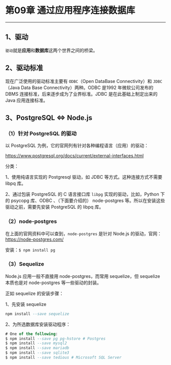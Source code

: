 # 第09章 通过应用程序连接数据库

------

## 1、驱动

`驱动`就是**应用**和**数据库**这两个世界之间的桥梁。

## 2、驱动标准

现在广泛使用的驱动标准主要有 `ODBC`（Open DataBase Connectivity）和 `JDBC`（Java Data Base Connectivity）两种。ODBC 是1992 年微软公司发布的 DBMS 连接标准，后来逐步成为了业界标准。JDBC 是在此基础上制定出来的 Java 应用连接标准。

## 3、PostgreSQL <=> Node.js

### （1）针对 PostgreSQL 的驱动

以 PostgreSQL 为例，它的官网列有针对各种编程语言（应用）的驱动：

https://www.postgresql.org/docs/current/external-interfaces.html

分类：

1、使用纯语言实现的 Postgresql 驱动，如 JDBC 等方式。这种连接方式不需要 libpq 库。

2、通过包装 PostgreSQL 的 C 语言接口库 `libpg` 实现的驱动，比如，Python 下的 psycopg 库、ODBC 、（下面要介绍的） node-postgres 等。所以在安装这些驱动之前，需要先安装 PostgreSQL 的 libpq 库。

### （2）node-postgres

在上面的官网资料中可以查到，`node-postgres` 是针对 Node.js 的驱动，官网：https://node-postgres.com/

安装：`$ npm install pg`

### （3）Sequelize

Node.js 应用一般不直接用 node-postgres，而常用 sequelize，但 sequelize 本质也是对 node-postgres 等一些驱动的封装。

正如 sequelize 的安装步骤：

1、先安装 sequelize

```sql
npm install --save sequelize
```

2、为所选数据库安装驱动程序：

```sql
# One of the following:
$ npm install --save pg pg-hstore # Postgres
$ npm install --save mysql2
$ npm install --save mariadb
$ npm install --save sqlite3
$ npm install --save tedious # Microsoft SQL Server
```

